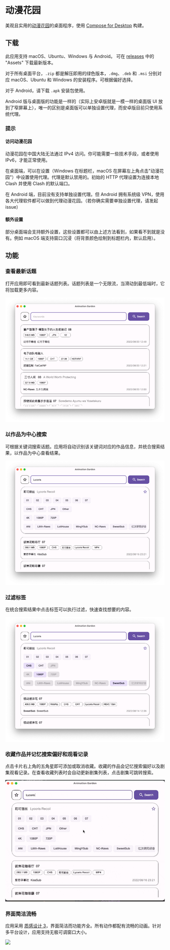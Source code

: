 # 动漫花园

[动漫花园]: http://www.dmhy.org/

[Compose for Desktop
]: https://www.jetbrains.com/lp/compose-desktop/

美观且实用的[动漫花园]的桌面程序，使用 [Compose for Desktop] 构建。

## 下载

此应用支持 macOS、Ubuntu、Windows 与 Android。
可在 [releases](https://github.com/Him188/animation-garden-desktop/releases/latest) 中的 "Assets" 下载最新版本。

对于所有桌面平台，`.zip` 都是解压即用的绿色版本，`.dmg`、`.deb` 和 `.msi` 分别对应 macOS、Ubuntu 和 Windows 的安装程序。可根据偏好选择。

对于 Android，请下载 `.apk` 安装包使用。

Android 版与桌面版的功能是一样的（实际上安卓版就是一模一样的桌面版 UI 放到了窄屏幕上），唯一的区别是桌面版可以单独设置代理，而安卓版目前只使用系统代理。

### 提示

#### 访问动漫花园

动漫花园在中国大陆无法通过 IPv4 访问。你可能需要一些技术手段，或者使用 IPv6，才能正常使用。

在桌面端，可以在设置（Windows 在标题栏，macOS 在屏幕左上角点击"动漫花园"）中设置使用代理。代理是默认禁用的。初始的 HTTP 代理设置为连接本地 Clash 并使用 Clash 的默认端口。

在 Android 端，目前没有支持单独设置代理。但 Android 拥有系统级 VPN，使用各大代理软件都可以做到代理动漫花园。（若你确实需要单独设置代理，请发起 issue）

#### 额外设置

部分桌面端会支持额外设置，这些设置都可以由上述方法看到，如果看不到就是没有。例如 macOS 端支持窗口沉浸（将背景颜色绘制到标题栏内，默认启用）。

## 功能

### 查看最新话题

打开应用即可看到最新话题列表。话题列表是一个无限流，当滑动到最低端时，它将加载更多内容。

![](.README_images/main-appearance.png)

### 以作品为中心搜索

可根据关键词搜索话题。应用将自动识别该关键词对应的作品信息，并统合搜索结果，以作品为中心查看结果。

![](.README_images/searching-for-topics-by-keywords.png)

### 过滤标签

在统合搜索结果中点击标签可以执行过滤，快速查找想要的内容。

![](.README_images/filtering-topics.png)

### 收藏作品并记忆搜索偏好和观看记录

点击卡片右上角的五角星即可添加或取消收藏。收藏的作品会记忆搜索偏好以及剧集观看记录。在查看收藏列表时会自动更新剧集列表，点击剧集可跳转搜索。

![](.README_images/star-and-remembering.gif)

### 界面简洁流畅

[MD3]: https://m3.material.io/

应用采用 [质感设计 3][MD3]，界面简洁而功能齐全。所有动作都配有流畅的动画。针对多平台设计，应用支持无极可调窗口大小。

![](.README_images/resizable-window.gif)

